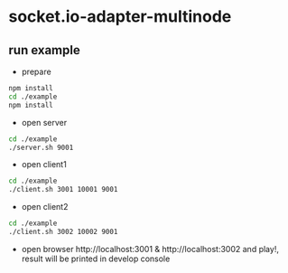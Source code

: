 # socket.io-adapter-multinode

## run example

* prepare
```bash
npm install
cd ./example
npm install
```

* open server
```bash
cd ./example
./server.sh 9001
```

* open client1
```bash
cd ./example
./client.sh 3001 10001 9001
```

* open client2
```bash
cd ./example
./client.sh 3002 10002 9001
```

* open browser http://localhost:3001 & http://localhost:3002 and play!, result will be printed in develop console

